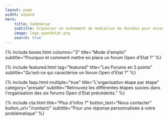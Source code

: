 ```yaml
---
layout: page
width: expand
hero:
    title: Vademecum
    subtitle: Organiser un événement de médiation de données pour encourager le rôle actif de la société civile dans la réutilisation des données publiques.
    image: logo_opendetat.png
    search: true
---
```


{% include boxes.html columns="3" title="Mode d'emploi" subtitle="Pourquoi et comment mettre en place un forum Open d'Etat ?" %}

{% include featured.html tag="featured" title="Les Forums en 5 points" subtitle="Qu'est-ce qui caractérise un forum Open d'Etat ?" %}

<!--- {% include videos.html columns="2" title="Video Tutorials" subtitle="Watch screencasts to get you started fast with Jekyll" %} --->

{% include faqs.html multiple="true" title="L'organisation étape par étape" category="presale" subtitle="Retrouvez les différentes étapes suivies dans l'organisation des six forums Open d'Etat précédents." %}

<!--- {% include team.html authors="evan, john, sara, alex, tom, daniel" title="We are here to help" subtitle="Our team is just an email away ready to answer your questions" %} --->

{% include cta.html title="Plus d'infos ?" button_text="Nous contacter" button_url="/contact/" subtitle="Pour une réponse personnalisée à votre problématique" %}

